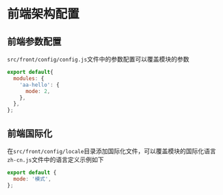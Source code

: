 # 前端架构配置

## 前端参数配置
`src/front/config/config.js`文件中的参数配置可以覆盖模块的参数
``` javascript
export default{
  modules: {
    'aa-hello': {
      mode: 2,
    },
  },
};
```

## 前端国际化
在`src/front/config/locale`目录添加国际化文件，可以覆盖模块的国际化语言
`zh-cn.js`文件中的语言定义示例如下
``` javascript
export default {
  mode: '模式',
};
```
